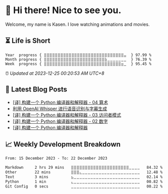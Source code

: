 <h1>👋 Hi there! Nice to see you.</h1>

Welcome, my name is Kasen. I love watching animations and movies.

## ⏳ Life is Short

<!-- Start of Time Progress Bar -->
``` text
Year  progress { ⣿⣿⣿⣿⣿⣿⣿⣿⣿⣿⣿⣿⣿⣿⣿⣿⣿⣿⣿⣿⣿⣿⣿⣿⣿⣿⣿⣿⣿⣤  } 97.99 %
Month progress { ⣿⣿⣿⣿⣿⣿⣿⣿⣿⣿⣿⣿⣿⣿⣿⣿⣿⣿⣿⣿⣿⣿⣷⣀⣀⣀⣀⣀⣀⣀  } 76.39 %
Week  progress { ⣿⣿⣿⣿⣿⣿⣿⣿⣿⣿⣿⣿⣿⣿⣿⣿⣿⣿⣿⣿⣿⣿⣿⣿⣿⣿⣿⣿⣶⣀  } 95.45 %
```

⏰ *Updated at 2023-12-25 00:20:53 AM UTC+8*

<!-- End of Time Progress Bar -->

## 📝 Latest Blog Posts

<!-- BLOG-POST-LIST:START -->
- [[译] 构建一个 Python 编译器和解释器 - 04 算术](https://blog.imkasen.com/bpci-04/)
- [利用 OpenAI Whisper 进行语音识别与字幕生成](https://blog.imkasen.com/whisper-speech-recognition-subtitles-generation/)
- [[译] 构建一个 Python 编译器和解释器 - 03 访问者模式](https://blog.imkasen.com/bpci-03/)
- [[译] 构建一个 Python 编译器和解释器 - 02 数字](https://blog.imkasen.com/bpci-02/)
- [[译] 构建一个 Python 编译器和解释器](https://blog.imkasen.com/bpci-01/)
<!-- BLOG-POST-LIST:END -->

## 📈 Weekly Development Breakdown

<!--START_SECTION:waka-->

```txt
From: 15 December 2023 - To: 22 December 2023

Markdown     2 hrs 29 mins   ⣿⣿⣿⣿⣿⣿⣿⣿⣿⣿⣿⣿⣿⣿⣿⣿⣿⣿⣿⣿⣿⣀⣀⣀⣀   84.32 %
Other        22 mins         ⣿⣿⣿⣄⣀⣀⣀⣀⣀⣀⣀⣀⣀⣀⣀⣀⣀⣀⣀⣀⣀⣀⣀⣀⣀   12.48 %
Text         3 mins          ⣦⣀⣀⣀⣀⣀⣀⣀⣀⣀⣀⣀⣀⣀⣀⣀⣀⣀⣀⣀⣀⣀⣀⣀⣀   02.14 %
Python       1 min           ⣄⣀⣀⣀⣀⣀⣀⣀⣀⣀⣀⣀⣀⣀⣀⣀⣀⣀⣀⣀⣀⣀⣀⣀⣀   00.82 %
Git Config   0 secs          ⣀⣀⣀⣀⣀⣀⣀⣀⣀⣀⣀⣀⣀⣀⣀⣀⣀⣀⣀⣀⣀⣀⣀⣀⣀   00.22 %
```

<!--END_SECTION:waka-->
